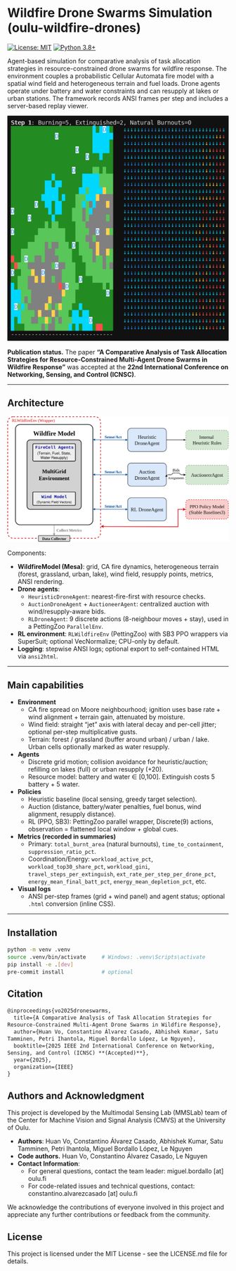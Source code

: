 # Wildfire Drone Swarms Simulation (oulu-wildfire-drones)
[![License: MIT](https://img.shields.io/badge/License-MIT-yellow.svg)](https://opensource.org/licenses/MIT)
[![Python 3.8+](https://img.shields.io/badge/python-3.8+-green.svg)](https://www.python.org/downloads/release/python-380/)


Agent-based simulation for comparative analysis of task allocation strategies in resource-constrained drone swarms for wildfire response. The environment couples a probabilistic Cellular Automata fire model with a spatial wind field and heterogeneous terrain and fuel loads. Drone agents operate under battery and water constraints and can resupply at lakes or urban stations. The framework records ANSI frames per step and includes a server-based replay viewer.


![Framework architecture](docs/figures/wildfire_replay_heuristic_20drones_modaratewind.gif)


**Publication status.** The paper **“A Comparative Analysis of Task Allocation Strategies for Resource-Constrained Multi-Agent Drone Swarms in Wildfire Response”** was accepted at the **22nd International Conference on Networking, Sensing, and Control (ICNSC)**.


---

## Architecture

![Framework architecture](docs/figures/framework_architecture.png)

Components:
- **WildfireModel (Mesa)**: grid, CA fire dynamics, heterogeneous terrain (forest, grassland, urban, lake), wind field, resupply points, metrics, ANSI rendering.
- **Drone agents**:
  - `HeuristicDroneAgent`: nearest-fire-first with resource checks.
  - `AuctionDroneAgent` + `AuctioneerAgent`: centralized auction with wind/resupply-aware bids.
  - `RLDroneAgent`: 9 discrete actions (8-neighbour moves + stay), used in a PettingZoo `ParallelEnv`.
- **RL environment**: `RLWildfireEnv` (PettingZoo) with SB3 PPO wrappers via SuperSuit; optional VecNormalize; CPU-only by default.
- **Logging**: stepwise ANSI logs; optional export to self-contained HTML via `ansi2html`.

---

## Main capabilities

- **Environment**
  - CA fire spread on Moore neighbourhood; ignition uses base rate + wind alignment + terrain gain, attenuated by moisture.
  - Wind field: straight “jet” axis with lateral decay and per-cell jitter; optional per-step multiplicative gusts.
  - Terrain: forest / grassland (buffer around urban) / urban / lake. Urban cells optionally marked as water resupply.
- **Agents**
  - Discrete grid motion; collision avoidance for heuristic/auction; refilling on lakes (full) or urban resupply (+20).
  - Resource model: battery and water ∈ [0,100]. Extinguish costs 5 battery + 5 water.
- **Policies**
  - Heuristic baseline (local sensing, greedy target selection).
  - Auction (distance, battery/water penalties, fuel bonus, wind alignment, resupply distance).
  - RL (PPO, SB3): PettingZoo parallel wrapper, Discrete(9) actions, observation = flattened local window + global cues.
- **Metrics (recorded in summaries)**
  - Primary: `total_burnt_area` (natural burnouts), `time_to_containment`, `suppression_ratio_pct`.
  - Coordination/Energy: `workload_active_pct`, `workload_top30_share_pct`, `workload_gini`,
    `travel_steps_per_extinguish`, `ext_rate_per_step_per_drone_pct`,
    `energy_mean_final_batt_pct`, `energy_mean_depletion_pct`, etc.
- **Visual logs**
  - ANSI per-step frames (grid + wind panel) and agent status; optional `.html` conversion (inline CSS).

---

## Installation

```bash
python -m venv .venv
source .venv/bin/activate     # Windows: .venv\Scripts\activate
pip install -e .[dev]
pre-commit install            # optional
```

##  Citation
```
@inproceedings{vo2025droneswarms,
  title={A Comparative Analysis of Task Allocation Strategies for Resource-Constrained Multi-Agent Drone Swarms in Wildfire Response},
  author={Huan Vo, Constantino Álvarez Casado, Abhishek Kumar, Satu Tamminen, Petri Ihantola, Miguel Bordallo López, Le Nguyen},
  booktitle={2025 IEEE 2nd International Conference on Networking, Sensing, and Control (ICNSC) **(Accepted)**},
  year={2025},
  organization={IEEE}
}
```



## Authors and Acknowledgment
This project is developed by the Multimodal Sensing Lab (MMSLab) team of the Center for Machine Vision and Signal Analysis (CMVS) 
at the University of Oulu.
* **Authors**: Huan Vo, Constantino Álvarez Casado, Abhishek Kumar, Satu Tamminen, Petri Ihantola, Miguel Bordallo López, Le Nguyen
* **Code authors.** Huan Vo, Constantino Álvarez Casado, Le Nguyen
* **Contact Information**: 
  * For general questions, contact the team leader: miguel.bordallo [at] oulu.fi
  * For code-related issues and technical questions, contact: constantino.alvarezcasado [at] oulu.fi

We acknowledge the contributions of everyone involved in this project and appreciate any further contributions or feedback from the community.

## License
This project is licensed under the MIT License - see the LICENSE.md file for details.

